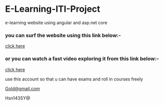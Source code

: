 # E-Learning-ITI-Project
e-learning website using angular  and asp.net core
### you can surf the website using this link below:-
[click here](http://raheek-nahw-learning.surge.sh/)

### or you can watch a fast video exploring it from this link below:-
[click here](https://www.youtube.com/watch?v=N70Db-tcoEY)

use this account so that u can have exams and roll in courses freely

Gold@gmail.com

Hsn143SY@

